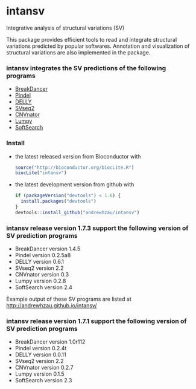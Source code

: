 intansv
=======

Integrative analysis of structural variations (SV)

This package provides efficient tools to read and integrate structural variations predicted by popular softwares. Annotation and visualization of structural variations are also implemented in the package.

### intansv integrates the SV predictions of the following programs
<ul>
<li><a href="https://github.com/genome/breakdancer" target="_blank">BreakDancer</a></li>
<li><a href="https://github.com/genome/pindel" target="_blank">Pindel</a></li>
<li><a href="https://github.com/tobiasrausch/delly" target="_blank">DELLY</a></li>
<li><a href="http://www.engr.uconn.edu/~jiz08001/svseq2.html" target="_blank">SVseq2</a></li>
<li><a href="http://sv.gersteinlab.org/cnvnator/" target="_blank">CNVnator</a></li>
<li><a href="https://github.com/arq5x/lumpy-sv" target="_blank">Lumpy</a></li>
<li><a href="http://code.google.com/p/softsearch/" target="_blank">SoftSearch</a></li>
</ul>

### Install

-   the latest released version from Bioconductor with

    ``` r
    source("http://bioconductor.org/biocLite.R")
    biocLite("intansv")
    ```
    
-   the latest development version from github with

    ``` r
    if (packageVersion("devtools") < 1.6) {
      install.packages("devtools")
    }
    devtools::install_github("andrewhzau/intansv")
    ```

### intansv release version 1.7.3 support the following version of SV prediction programs  
* BreakDancer version 1.4.5
* Pindel version 0.2.5a8
* DELLY version 0.6.1
* SVseq2 version 2.2
* CNVnator version 0.3
* Lumpy version 0.2.8
* SoftSearch version 2.4

Example output of these SV programs are listed at http://andrewhzau.github.io/intansv/  

### intansv release version 1.7.1 support the following version of SV prediction programs
* BreakDancer version 1.0r112
* Pindel version 0.2.4t
* DELLY version 0.0.11
* SVseq2 version 2.2
* CNVnator version 0.2.7
* Lumpy version 0.1.5
* SoftSearch version 2.3


